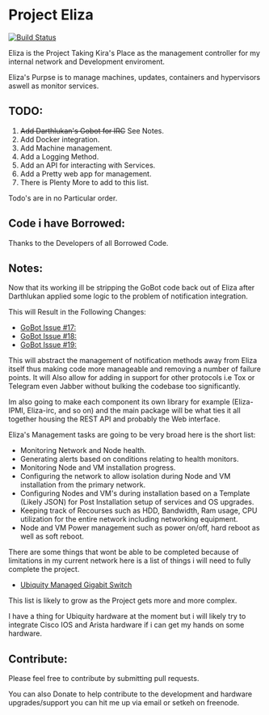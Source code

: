 Project Eliza
=============

[![Build Status](https://drone.io/github.com/thesetkehproject/eliza/status.png)](https://drone.io/github.com/thesetkehproject/eliza/latest)

Eliza is the Project Taking Kira's Place as the management controller for my internal network and Development enviroment.

Eliza's Purpse is to manage machines, updates, containers and hypervisors aswell as monitor services.


TODO:
----

  1. ~~Add Darthlukan's Gobot for IRC~~ See Notes.
  2. Add Docker integration.
  4. Add Machine management.
  5. Add a Logging Method.
  6. Add an API for interacting with Services.
  7. Add a Pretty web app for management.
  8. There is Plenty More to add to this list.

Todo's are in no Particular order.


Code i have Borrowed:
--------------------


Thanks to the Developers of all Borrowed Code.

Notes:
------

Now that its working ill be stripping the GoBot code back out of Eliza after Darthlukan applied some logic to the problem of notification integration.

This will Result in the Following Changes:

  * [GoBot Issue #17:](https://github.com/darthlukan/gobot/issues/17)
  * [GoBot Issue #18:](https://github.com/darthlukan/gobot/issues/18)
  * [GoBot Issue #19:](https://github.com/darthlukan/gobot/issues/19)

This will abstract the management of notification methods away from Eliza itself thus making code more manageable and removing a number of failure points.
It will Also allow for adding in support for other protocols i.e Tox or Telegram even Jabber without bulking the codebase too significantly.

Im also going to make each component its own library for example (Eliza-IPMI, Eliza-irc, and so on) and the main package will be what ties it all together housing the REST API and probably the Web interface.

Eliza's Management tasks are going to be very broad here is the short list:

  * Monitoring Network and Node health.
  * Generating alerts based on conditions relating to health monitors.
  * Monitoring Node and VM installation progress.
  * Configuring the network to allow isolation during Node and VM installation from the primary network.
  * Configuring Nodes and VM's during installation based on a Template (Likely JSON) for Post Installation setup of services and OS upgrades.
  * Keeping track of Recourses such as HDD, Bandwidth, Ram usage, CPU utilization for the entire network including networking equipment.
  * Node and VM Power management such as power on/off, hard reboot as well as soft reboot.

There are some things that wont be able to be completed because of limitations in my current network here is a list of things i will need to fully complete the project.

  * [Ubiquity Managed Gigabit Switch](http://www.scorptec.com.au/product/Networking_-_Wired/Gigabit_Switches/55583-ES-24-250W)

This list is likely to grow as the Project gets more and more complex.

I have a thing for Ubiquity hardware at the moment but i will likely try to integrate Cisco IOS and Arista hardware if i can get my hands on some hardware.


Contribute:
-----------

Please feel free to contribute by submitting pull requests.

You can also Donate to help contribute to the development and hardware upgrades/support you can hit me up via email or setkeh on freenode.
